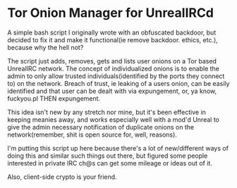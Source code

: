 Tor Onion Manager for UnrealIRCd
=============

A simple bash script I originally wrote with an obfuscated backdoor,
but decided to fix it and make it functional(ie remove backdoor. ethics, etc.), because why 
the hell not?

The script just adds, removes, gets and lists user onions on a Tor
based UnrealIRC network. The concept of individualized onions is to enable 
the admin to only allow trusted individuals(identified by the ports they 
connect to) on the network. Breach of trust, ie leaking of a users onion,
can be easily identified and that user can be dealt with via expungement,
or, ya know, fuckyou.pl THEN expungement.

This idea isn't new by any stretch nor mine, but it's been effective in keeping meanies away, and works
especially well with a mod'd Unreal to give the admin necessary notification 
of duplicate onions on the network(remember, shit is open source for, 
well, reasons).

I'm putting this script up here because there's a lot of new/different ways of doing 
this and similar such things out there, but figured some people interested in private IRC ch@s can 
get some mileage or ideas out of it.

Also, client-side crypto is your friend.
